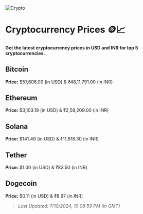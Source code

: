 
![Crypto](https://www.techguide.com.au/wp-content/uploads/2020/11/crypto3.jpeg)

# Cryptocurrency Prices 🪙📈

#### Get the latest cryptocurrency prices in USD and INR for top 5 cryptocurrencies.

## Bitcoin

**Price:** $57,606.00 (in USD) & ₹48,11,791.00 (in INR)

## Ethereum

**Price:** $3,103.19 (in USD) & ₹2,59,209.00 (in INR)

## Solana

**Price:** $141.49 (in USD) & ₹11,818.30 (in INR)

## Tether

**Price:** $1.00 (in USD) & ₹83.50 (in INR)

## Dogecoin

**Price:** $0.11 (in USD) & ₹8.97 (in INR)

> _Last Updated: 7/10/2024, 10:08:59 PM (in GMT)_

